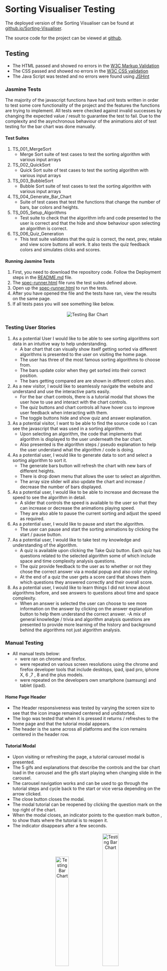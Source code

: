 # Sorting Visualiser Testing
The deployed version of the Sorting Visualiser can be found at [github.io/Sorting-Visualiser](https://jamesr1775.github.io/Sorting-Visualiser/).

The source code for the project can be viewed at [github](https://github.com/jamesr1775/Sorting-Visualiser).

## Testing
* The HTML passed and showed no errors in the [W3C Markup Validation](https://validator.w3.org/)
* The CSS passed and showed no errors in the [W3C CSS validation ](https://jigsaw.w3.org/css-validator/validator)
* The Java Script was tested and no errors were found using [JSHint](https://jshint.com/)
### Jasmine Tests
The majority of the javascript functions have had unit tests written in order to test some core functionality of the project and the features the functions are trying to implement. All tests were checked against invalid successes by changing the expected value / result to guarantee the test to fail. Due to the complexity and the asynchronous behaviour of the animations alot of test testing for the bar chart was done manually.
#### Test Suites
1. TS_001_MergeSort
    - Merge Sort suite of test cases to test the sorting algorithm with various input arrays
2. TS_002_QuickSort
    - Quick Sort suite of test cases to test the sorting algorithm with various input arrays
3. TS_003_BubbleSort
    - Bubble Sort suite of test cases to test the sorting algorithm with various input arrays
4. TS_004_Generate_Bar_Chart
    - Suite of test cases that test the functions that change the number of bars, bar colors and heights.
5. TS_005_Setup_Algorithms
    - Test suite to check that the algorithm info and code presented to the user is correct and that the hide and show behaviour upon selecting an algorithm is correct.
6. TS_006_Quiz_Generation
    - This test suite validates that the quiz is correct, the next, prev, retake and view score buttons all work. It also tests the quiz feedback colors and simulates clicks and scores.

#### Running Jasmine Tests
1. First, you need to download the repository code. Follow the Deployment steps in the [README.md](https://github.com/jamesr1775/Sorting-Visualiser/blob/master/README.md) file.
2. The [spec-runner.html](https://github.com/jamesr1775/Sorting-Visualiser/tree/master/assets/js/jasmine/spec-runner.html) file runs the test suites defined above.
3. Open up the [spec-runner.html](https://github.com/jamesr1775/Sorting-Visualiser/tree/master/assets/js/jasmine/spec-runner.html) to run the tests.
4. After you have opened the file and the tests have ran, view the results on the same page.
5. If all tests pass you will see something like below.
    <div><br/></div>
    <div align="center">
    <img src="/assets/images/testing-images/jasmine-testing.gif" alt="Testing Bar Chart">
    </div>

### Testing User Stories
1. As a potential User I would like to be able to see sorting algorithms sort data in an intuitive way to help understanding.
    - A bar chart that can visually show itself getting sorted via different algorithms is presented to the user on visiting the home page.
    - The user has three of the most famous sorting algorithms to choose from.
    - The bars update color when they get sorted into their correct position.
    - The bars getting compared are are shown in different colors also.
2. As a new visitor, I would like to seamlessly navigate the website and understand and use the interactive parts easily.
    - For the bar chart controls, there is a tutorial modal that shows the user how to use and interact with the chart controls.
    - The quiz buttons and chart controls all have hover css to improve user feedback when interacting with them.
    - The toggle buttons hide and show quiz and answer explanation.
3. As a potential visitor, I want to be able to find the source code so I can see the javascript that was used in a sorting algorithm.
    - Upon selecting an algorithm, the code that implements that algorithm is displayed to the user underneath the bar chart.
    - Also presented is the algorithm steps / pseudo explanation to help the user understand what the algorithm / code is doing.
4. As a potential user, I would like to generate data to sort and select a sorting algorithm to sort it.
    - The generate bars button will refresh the chart with new bars of different heights.
    - There is drop down menu that allows the user to select an algorithm.
    - The array size slider will also update the chart and increase / decrease the number of bars displayed.
5. As a potential user, I would like to be able to increase and decrease the speed to see the algorithm in detail.
    - A slider that controls the speed is available to the user so that they can increase or decrease the animations playing speed.
    - They are also able to pause the current sorting and adjust the speed as required.
6. As a potential user, I would like to pause and start the algorithm.
    - The user can pause and start the sorting animations by clicking the start / pause button.
7. As a potential user, I would like to take test my knowledge and understanding of the algorithm.
    - A quiz is available upon clicking the Take Quiz button. Each quiz has questions related to the selected algorithm some of which include space and time complexity analysis questions.
    - The quiz provide feedback to the user as to whether or not they chose the correct answer via a modal popup and also color styling.
    - At the end of a quiz the user gets a score card that shows them which questions they answered correctly and their overall score.
8. As a potential user, I would like to learn things I did not know about algorithms before, and see answers to questions about time and space complexity.
    - When an answer is selected the user can choose to see more information on the answer by clicking on the answer explanation button to help them understand the correct answer.
    -A mix of general knowledge / trivia and algorithm analysis questions are presented to provide more learning of the history and background behind the algorithms not just algorithm analysis.

### Manual Testing
* All manual tests below:
    - were ran on chrome and firefox.
    - were repeated on various screen resolutions using the chrome and firefox developer tools that include desktops, ipad, ipad pro, iphone X, 6 ,7 , 8 and the plus models.
    - were repeated on the developers own smartphone (samsung) and tablet (ipad).

#### Home Page Header
- The Header responsiveness was tested by varying the screen size to see that the icon image remained centered and undistorted.
- The logo was tested that when it is pressed it returns / refreshes to the home page and that the tutorial modal appears.
- The header is the same across all platforms and the icon remains centered in the header row.

#### Tutorial Modal
- Upon visiting or refreshing the page, a tutorial carousel modal is presented.
- The 5 gifs and explanations that describe the controls and the bar chart load in the carousel and the gifs start playing when changing slide in the carousel.
- The carousel navigation works and can be used to go through the tutorial steps and cycle back to the start or vice versa depending on the arrow clicked.
- The close button closes the modal.
- The modal tutorial can be reopened by clicking the question mark on the top right of the chart.
- When the modal closes, an indicator points to the question mark button , to show thats where the tutorial is to reopen it. 
- The indicator disappears after a few seconds.
    <div><br/></div>
    <div align="center">
    <img src="/assets/images/testing-images/tutorial-modal.gif" style="width:30%;" alt="Testing Bar Chart">
    <img src="/assets/images/testing-images/tutorial-button.gif" style="width:33%;" alt="Testing Bar Chart">
    </div>

#### Bar Chart Controls
##### Device Specific Layout Changes
1. On Laptops and desktops, all the bar chart control buttons and sliders are on the same horizontal row.
2. For tablets, the buttons remain on the same row, but both the slider inputs move to separate rows so that there are three rows.
3. For smartphones all the controls options occupy a separate row.

##### Bar Chart Generation and Array Slider
- Upon visiting the webpage, a bar chart is generated with 10 bars. 
- Across all platforms the width to fit the numbers of bars is adjusted to fit all of the bars on one horizontal row.
- Testing two ways to generate a bar chart:
    - The generate bars button creates a new graph with the fixed number of bars with random heights. The chart is centered on the screen.
    - The array slider varys the number of bars from a minimum of 5 up to a maximum of 100 bars as expected. It creates a new chart and adds or removes bars based on the direction of sliding the button. Inspecting the chart shows the max and min bars possible is correct.
    - Moving the slider to the left decreases the bars and sliding it to the right increases the number of bars.
    - Using the Jquery command $('#arraySize').val() in the browsers console to check that the correct values are being set when changing the slider.
    - Used the Jquery command $('.single-bar').length to also check the number of divs / bars created is correct.
    - The bar chart remains centered on the screen throughtout varying the number of bars.
- The responsiveness of the chart has been tested on various screen sizes. An example of the testing is below. 
    - When changing the screen size, the bars will fold on to a new row which is expected as the generate bars function is called prior to the screen resolution change.
    - When the generate bars button or the array slider is pressed the bar chart fits into one row for that screen size as expected. 
    - The button controls update to the expected layout for tablets and smartphone screen sizes.
    - The tutorial button remains in the top right corner of the chart aligned with the end of the array size slider.
    <div><br/></div>
    <div align="center">
    <img src="/assets/images/testing-images/bar-chart-testing.gif" alt="Testing Bar Chart" >
    </div>

##### Algorithm Speed Slider
- The default speed of the algorithm is slow enough so its easier to understand whats currently being sorted.
- Sliding the slider to the left slows down the animation speed to a minimum value.
- Sliding the slider to the right speeds up the animation speed to a maximum value.
- Using Jquery command $('#algorithmSpeed').val() in the console to display that the correct values are being set when the slider is moved.
    <div><br/></div>
    <div align="center">
    <img src="/assets/images/algo-speed.gif" alt="Testing Bar Chart">
    </div>
##### Algorithm Starting and Pausing
- If an algorithm is not currently selected a modal popup appears to notify the user. The modal shows the user what button to use to select an algorithm
- When an algorithm is selected the start sorting button starts the sorting and visualisation animations. The button then changes to a pause button.
- While a sorting algorithm is running the pause button is present and pauses the current sorting if clicked.
- Changing the speed slider while paused and starting the algorithm again does increase/ decrease the animation speed.
- Tested rapidly clicking start/pause button and it behaved as expected.
- When the sorting animations are playing the buttons are disabled except for the pause button so glitches when the speed and generate bars button do not occur.
- Tested that when the chart is in a sorted state, the start button remains as a start button and does not change to pause and disable the other buttons.
- Tested that when the algorithm finishes sorting the last timeout enables the buttons and changes the button from a pause button back to a start button.
    <div><br/></div>
    <div align="center">
    <img src="/assets/images/start-stop.gif" alt="Testing Bar Chart">
    </div>

#### Algorithm Information & Code

##### Device Specific Layout Changes
1. On Laptops and desktops, the algorithm code block and information block are displayed in the same row side by side
2. For tablets & smartphones, they are displayed on separate rows.
3. The font size of the code adjusts for smaller screen sizes so that the user doesn't have to click into the box and move around the code to view it as much (particularly for the merge sort code as it has the longest lines).

##### Selecting an Algorithm
- The Pick Algorithm drop down menu provides three algorithms to choose from.
- When an algorithm is selected:
    - The code and the algorithm information are changed from hidden to visible for the chosen algorithm.
    - The algorithms code and information that are not selected remain hidden.
    - Prism highlights the code like an IDE and makes the code more readable and user friendly.
    - The algorithm information shows a brief introduction to the algorithm, the algorithm steps it takes to perform its sort and finally a hint is offered for the space and time complexity analysis as the answer can be found in the quiz.
    - The code font size is adjusted for smaller screen resolutions so as to try and fit it to the screen as much as possible without folding the lines of code.
- The correct algorithm runs and can visually be identified when the start sorting button is pressed.
- Swapping between algorithms many times behaves as expected.

##### Bubble Sort
- The code presented to user is correct and implements the algorithm.
- This code is tested in jasmine testing.
- Bubble sort visually moves the largest bar to the right and starts over at the beginning going to the end which is left the last sorted bar.
    <div><br/></div>
    <div align="center" style="margin-left:15%;width: 70%;">
    <img src="/assets/images/testing-images/bubble-sort.gif" alt="bubble sort testing">
    </div>
##### Merge Sort
- The code presented to user is correct and implements the algorithm.
- This code is tested in jasmine testing.
- Merge Sort visually uses the divide and conquer approach working on smaller chunks of the array. 
    - It works on smaller sub arrays sorting them 
    - Then it merges them together to create one array.
    - It does this till there are two sorted arrays left and performs the final merge.
    <div><br/></div>
    <div align="center" style="margin-left:15%;width: 70%;">
    <img src="/assets/images/testing-images/merge-sort.gif" alt="merge sort testing">
    </div>
##### Quick Sort
- The code presented to user is correct and implements the algorithm.
- This code is tested in jasmine testing.
- Quick Sort visually uses the divide and conquer approach also working on smaller chunks of the array. 
    - Chooses a pivot element (middle element at the start) and moves bars greater in height to the right of the pivot and those that are smaller to the left using two pointers (the yellow and red bars).
    - Selects a new pivot and repeats using the last left index returned on the sub arrays created using that index.
    <div><br/></div>
    <div align="center" style="margin-left:15%;width: 70%;">
    <img src="/assets/images/testing-images/quick-sort.gif" alt="quick sort testing">
    </div>

#### Quiz
##### Device Specific Layout Changes
1. On Laptops, desktops and tablets the question choices appear two per row upto a maximum of two rows and two columns.
2. For smartphones, they are displayed on separate rows upto a max of 4 rows.
3. The buttons adjust sizes based on the screen resolution.

##### Quiz Navigation & User Input
- Quiz Navigation
    - The take quiz button appears when the algoritm is selected.
    - The take quiz button opens up the drop down tab that contains the quiz. 
    - A question alongside multiple choices are presented to the user.
    - Confirmed the correct questions and choices are loaded for each algorithm and each question.
    - The take quiz button also hides the quiz if pressed while the quiz is currently shown.
    - Pressing the next button goes to the next question until the very last one where nothing happens if next is clicked.
    - Pressing the previous button goes to the previous question until the first question where nothing happens if previous is clicked.
    - The question number tracker updates correctly on using the question navigation buttons.
- User Input
    - Each question question is tested along side the correct and incorrect choices.
    - The correct modal displays whether you chose the correct/incorrect answer.
    - The questions choices highlight a different color to display the correct (green) and incorrect (red) answers.
    - The answer explanation button appears when a question has been answered.
    - Clicking the answer explanation opens a drop down tab that displays information on the correct answer to the current question.
    - The answer explanation button hides the current answer when pressed.
    - Upon clicking the next question button the answer explanation button disappears.
##### Quiz Completion
- Quiz results Modal
    - Upon clicking the final question a modal that presents the results appears to the user. 
    - It displays the questions and the result of the users inputs.
    - It displays the correct percentage of correct answers which is the user score.
    - The modal can be closed with the close button at the bottom.
    - A view results button appears under the answer explanation button.
    - Pressing the view results button displays the results modal again to the user. 
    - The button is side by side with the retake quiz button and both are centered on the screen.
- Retake Quiz
    - Upon clicking the final question the retake quiz button appears next to the view results button.
    - Clicking the retake quiz button restarts the quiz from the beginning and resets the user score correctly.
    - The answer explanation, retake quiz and view results buttons all disappear after retaking quiz is pressed.
    <div><br/></div>
    <div align="center">
    <img src="/assets/images/testing-images/quiz-completion.gif" alt="quiz completion testing">
    </div>
- Quiz Run Through
    - Confirmed that running through the quiz and select the answers to give scores of 0%, 60% and 100% are correct.
    - The quiz gets reset correctly and starting a new quiz resets the score.
#### Footer
- The footer contains the credit information along with a github icon.
- The github icon opens up the source code for the project into a new tab.

#### Further Testing
### Bugs and Issues Resolved
- First few versions of bubble sort and trying to change the bar charts heights to perform sorting was difficult. The animation happened 
  all at once at the end of the function, or with the set timeout function the heights were not updated fast enough for the sorting algorithm and maybe only one or two 
  bars swapped back and forth. 
  
  I found some information that helped me from [stackoverflow](https://stackoverflow.com/questions/48184493/update-element-with-ajax-dont-affect-until-for-loop-end/48184577). 
  The divs were not updating till end of the loop and if I updated them with a timeout function it bugged out because the sort order was messed up so I decided to group animations in to an array.

- Struggled to change the colors to show the two current bars currently be getting compared in the algorithm. Initially tried to change the colors with set time out delays before the 
  the heights of the bars were swapped during the same loop iteration, but this caused delay/ asynchronous issues were multiple bar colors were being changed. 
  
  My solution was to instead have the color change animations happen as part of the animation 
  array which would be in its own loop iteration. This solved that issue.
- For the merge sort algorithm, the auxilary array was a copy of the barsArray but it was not a deep copy and had all references to the objects inside the barsArray which 
  broke the algorithm. I tried to fix this by making the array a const but it did not work so instead I generated the auxilary with the bars array in the same loop.
- The pause feature required reseting all timeouts which required the playAnimations function to be remade. I got some help with changing the playanimations function to a recursive loop so the pause feature could be implemented here [stackoverflow](https://stackoverflow.com/questions/29173956/start-and-stop-loop-in-javascript-with-start-and-stop-button).
- Pushing the timeouts to an array did not seem to work when clearing them, but the window.clearTimeouts does seem to work which I found from [stackoverflow](https://stackoverflow.com/questions/8860188/javascript-clear-all-timeouts).
- Initially I tried to just shift the swapAnimations array and pass the animation to play, but with timeouts some animations might have got lost. I made an animationsPlayed array instead to find out which animation has been played last 
  so when unpaused we go back to the correct animation.
- Fixed the sort button so it swaps between pausing and starting the animation of the algorithm.
- When the algorithm code is loaded, some of the bars would fold to a new row. Changing the bar width calculation to use clientWidth and moving the col-10 of bar-chart to the html instead of javascript helped remove this issue. [stackoverflow](https://developer.mozilla.org/en-US/docs/Web/API/Element/clientWidth)
- Learnt that dynamically generated elements need to use the .on to add click events to elements from here [stackoverflow](https://stackoverflow.com/questions/6658752/click-event-doesnt-work-on-dynamically-generated-elements)
- **Fixed for bubble sort.** When the algorithm is moving the largest bar to its sorted position all the bars jumped up and down because the largest div is removed and added in the animation causing the 
   inline-blocks to change position. This was fixed by swapping the smallest bars height with the larger ones height first instead of the other way around.
- Answer explanation button now disappears after a new question is loaded
- Take quiz button is not visible until an algorithm is selected.
- The jquery slim version did not have the fadein and fadeout functions when I used them which gave me an error. Found information on this at [stackoverflow](https://stackoverflow.com/questions/58863934/getting-fadein-is-not-a-function-although-i-did-add-jquery-to-my-html-file)
- To pause the carousel in the html I found to use data-interval: false here [stackoverflow](https://stackoverflow.com/questions/14977392/bootstrap-carousel-remove-auto-slide)
- Wanted my tutorial anchor to open my modal, I was missing data-toggle="modal" and found it out from [stackoverflow](https://stackoverflow.com/questions/31250364/how-can-i-use-an-anchor-tag-to-open-a-modal-page)
- Was getting "undefined $" error when setting up some jamine tests. The problem was the order of which some of the scripts were being added the the spec-runner.html file.
- Was getting load/set Fixtures function undefined also and this question helped me solve it as it was again problems with the order adding scripts from [stackoverflow](https://stackoverflow.com/questions/24531674/jasmine-jquery-loadfixtures-is-not-defined).
- Adding the bar-charting.js and quiz-generation.js into jasmine testing was causing issues because I had a document ready function being called and other functions being called in them which caused errors when testing. Got this information that helped me figure out what was causing the errors from [stackoverflow](https://stackoverflow.com/questions/8734168/preventing-document-ready-function-while-unit-testing). Added an if clause that checks if a bar-chart exists and it fixed this.
- Fixed an error related to favicons not loading as I did not have any.  Got some information on them at [w3](https://www.w3.org/2005/10/howto-favicon).
- Fixed a bug where the user can change the speed by disabling buttons when the algorithm is running.
- Fixed a bug where the user can change the array size by disabling buttons when the algorithm is running.
- Fixed a bug where the user can click the generate bars button by disabling buttons when the algorithm is running.

#### Unsolved Bugs
1. Zooming in on chrome causes the bar chart to fold bars to next rows
2. Discovered that the swapping heights chart jitter bug is only fixed for bubble sort and occurs in merge sort and quick sort.